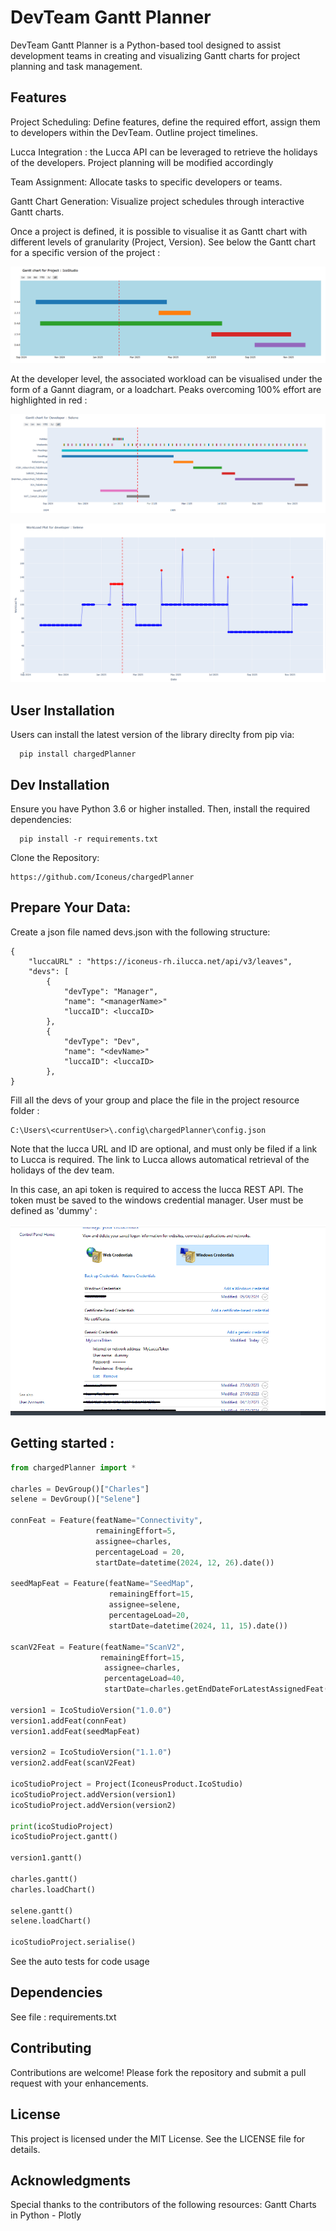 # DevTeam Gantt Planner

DevTeam Gantt Planner is a Python-based tool designed to assist development teams in creating and visualizing Gantt charts for project planning and task management.

## Features

Project Scheduling: Define features, define the required effort, assign them to developers within the DevTeam. Outline project timelines.

Lucca Integration : the Lucca API can be leveraged to retrieve the holidays of the developers. Project planning will be modified accordingly 

Team Assignment: Allocate tasks to specific developers or teams.

Gantt Chart Generation: Visualize project schedules through interactive Gantt charts.

Once a project is defined, it is possible to visualise it as Gantt chart with different levels of granularity (Project, Version). See below the Gantt chart for a specific version of the project : 

![image](https://github.com/Iconeus/chargedPlanner/blob/main/docs/images/VersionGantt.PNG)

At the developer level, the associated workload can be visualised under the form of a Gannt diagram, or a loadchart. Peaks overcoming 100% effort are highlighted in red :

![image](https://github.com/Iconeus/chargedPlanner/blob/main/docs/images/DevGantt.PNG)

![image](https://github.com/Iconeus/chargedPlanner/blob/main/docs/images/DevCharge.PNG)


## User Installation

Users can install the latest version of the library direclty from pip via: 
```
  pip install chargedPlanner
```

## Dev Installation

Ensure you have Python 3.6 or higher installed. Then, install the required dependencies:
```
  pip install -r requirements.txt
```

Clone the Repository:

```
https://github.com/Iconeus/chargedPlanner
```

## Prepare Your Data:

Create a json file named devs.json with the following structure:

```
{
    "luccaURL" : "https://iconeus-rh.ilucca.net/api/v3/leaves",
    "devs": [
        {
            "devType": "Manager",
            "name": "<managerName>"
            "luccaID": <luccaID>
        },
        {
            "devType": "Dev",
            "name": "<devName>"
            "luccaID": <luccaID>
        },
}
```

Fill all the devs of your group and place the file in the project resource folder : 
```
C:\Users\<currentUser>\.config\chargedPlanner\config.json
```
Note that the lucca URL and ID are optional, and must only be filed if a link to Lucca is required. The link to Lucca allows automatical retrieval of the holidays of the dev team.

In this case, an api token is required to access the lucca REST API. The token must be saved to the windows credential manager. User must be defined as 'dummy' :

![image](https://github.com/Iconeus/chargedPlanner/blob/main/docs/images/credentialManager.png)


## Getting started :

```python
from chargedPlanner import * 

charles = DevGroup()["Charles"]
selene = DevGroup()["Selene"]

connFeat = Feature(featName="Connectivity",
                   remainingEffort=5,
                   assignee=charles,
                   percentageLoad = 20,
                   startDate=datetime(2024, 12, 26).date())

seedMapFeat = Feature(featName="SeedMap",
                      remainingEffort=15,
                      assignee=selene,
                      percentageLoad=20,
                      startDate=datetime(2024, 11, 15).date())

scanV2Feat = Feature(featName="ScanV2",
                    remainingEffort=15,
                     assignee=charles,
                     percentageLoad=40,
                     startDate=charles.getEndDateForLatestAssignedFeat())

version1 = IcoStudioVersion("1.0.0")
version1.addFeat(connFeat)
version1.addFeat(seedMapFeat)

version2 = IcoStudioVersion("1.1.0")
version2.addFeat(scanV2Feat)

icoStudioProject = Project(IconeusProduct.IcoStudio)
icoStudioProject.addVersion(version1)
icoStudioProject.addVersion(version2)

print(icoStudioProject)
icoStudioProject.gantt()

version1.gantt()

charles.gantt()
charles.loadChart()

selene.gantt()
selene.loadChart()

icoStudioProject.serialise()
```

See the auto tests for code usage 


## Dependencies

See file : requirements.txt

## Contributing

Contributions are welcome! Please fork the repository and submit a pull request with your enhancements.

## License
This project is licensed under the MIT License. See the LICENSE file for details.

## Acknowledgments

Special thanks to the contributors of the following resources:
Gantt Charts in Python - Plotly
